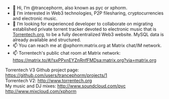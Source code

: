 - 👋 Hi, I’m @trancephorm, also known as pyc or xphorm.
- 👀 I’m interested in Web3 technologies, P2P filesharing, cryptocurrencies and electronic music.
- 💞️ I’m looking for experienced developer to collaborate on migrating established private torrent tracker devoted to electronic music that is [Torrentech.org](http://www.torrentech.org), to be a fully decentralized Web3 website. MySQL data is already available and structured.
- 📫 You can reach me at @xphorm:matrix.org at Matrix chat/IM network.
- 📫 Torrentech's public chat room at Matrix network: https://matrix.to/#/!sxPPxnEYZnRnfFMDsa:matrix.org?via=matrix.org

Torrentech V3 Github project page: https://github.com/users/trancephorm/projects/1  
Torrentech V2: http://www.torrentech.org  
My music and DJ mixes: http://www.soundcloud.com/pyc http://www.mixcloud.com/xphorm
